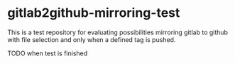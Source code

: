# gitlab2github-mirroring-test

This is a test repository for evaluating possibilities mirroring gitlab to github with file selection and only when a defined tag is pushed.

TODO when test is finished